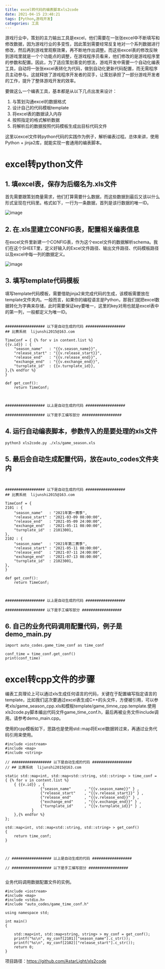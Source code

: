 ```yaml
---
title: excel转代码的编表脚本xls2code
date: 2021-04-15 23:48:21
tags: [Python,游戏开发]	
categories: 工具
---
```


游戏行业中，策划的主力输出工具是excel，他们需要在一张张excel中不断填写和修改数据，因为游戏行业的多变性，因此策划需要经常反复地对一个系列数据进行修改，然后再到游戏里观察效果，再不断地作出调整。而这些excel表的修改反映到游戏里就是一个个功能点的调整，在游戏程序员看来，他们修改的是游戏程序里的参数和配置。因此，为了适应策划善变的想法，游戏开发中需要一个自动化编表工具，自动将一张张excel表转化为代码，做到自动化更新代码配置，而无需程序员主动参与。这就释放了游戏程序开发者的双手，让策划承担了一部分游戏开发者的工作，提升了整体游戏开发的效率。

要做这么一个编表工具，基本都是从以下几点出发来设计：
1. 与策划沟通excel的数据格式
2. 设计自己的代码模板template
2. 将excel表的数据读入内存
3. 按照指定的格式解析数据
4. 将解析后的数据按照代码模板生成出目标代码文件

这里以excel文件转python代码的实践作为例子，解析编表过程。总体来讲，使用Python + jinja2库，就能实现一套通用的编表脚本。


# excel转python文件
## 1. 填excel表，保存为后缀名为.xls文件
首先需要跟策划商量需求，他们打算需要什么数据，而这些数据到最后又该以什么形式呈现在代码里。格式如下，一行为一条数据，首列是该行数据的唯一ID。

![image](1.png)


## 2. 在.xls里建立CONFIG表，配置相关编表信息
在excel文件里新建一个CONFIG表，作为这个excel文件的数据解析schema。我们在这个SHEET里，定义好输入的Excel文件路径、输出文件路径、代码模板路径以及excel中每一列的数据定义。

![image](2.png)

## 3. 填写template代码模板
填写template代码模板，需要借助jinja2来完成代码的生成，该模板需要放在template文件夹内。一般而言，如果你的编程语言是Python，那我们就把excel数据转化为字典来存储，此时需要保证key要唯一，这里的key对用也就是excel表中的第一列，一般都定义为唯一ID。
```

################## 以下是自动生成的代码 ##################
## 比赛系统  lijunshi2015@163.com

TimeConf = { {% for v in content.list %}
{{v.id}} : {
	"season_name"	: "{{v.season_name}}",
	"release_start"	: "{{v.release_start}}",
	"release_end"	: "{{v.release_end}}",
	"exchange_end"	: "{{v.exchange_end}}",
	"turnplate_id"	: {{v.turnplate_id}},
},{% endfor %}
}

def get_conf():
	return TimeConf;



################## 以上是自动生成的代码 ##################

################## 以下是手工编写部分 ##################
```

## 4. 运行自动编表脚本，参数传入的是要处理的xls文件
```
python3 xls2code.py ./xls/game_season.xls
```
## 5. 最后会自动生成配置代码，放在auto_codes文件夹内
```


################## 以下是自动生成的代码 ##################
## 比赛系统  lijunshi2015@163.com

TimeConf = { 
2101 : {
	"season_name"	: "2021年第一赛季",
	"release_start"	: "2021-03-09 08:00:00",
	"release_end"	: "2021-05-09 24:00:00",
	"exchange_end"	: "2021-05-11 08:00:00",
	"turnplate_id"	: 21013001,
},
2102 : {
	"season_name"	: "2021年第二赛季",
	"release_start"	: "2021-05-11 08:00:00",
	"release_end"	: "2021-07-11 24:00:00",
	"exchange_end"	: "2021-07-13 08:00:00",
	"turnplate_id"	: 21023001,
},
}

def get_conf():
	return TimeConf;



################## 以上是自动生成的代码 ##################

################## 以下是手工编写部分 ##################

```

## 6. 自己的业务代码调用配置代码，例子是demo_main.py
```
import auto_codes.game_time_conf as time_conf

conf_time = time_conf.get_conf()
print(conf_time)
```


# excel转cpp文件的步骤
编表工具理论上可以通过xls生成任何语言的代码，关键在于配置编写指定语言的template，比如我们这次要通过excel表生成C++的头文件，方便被引用，可以参考xls/game_season_cpp.xls和模板template/game_timne_cpp.template.使用xls2code.py脚本编出代码文件game_time_conf.h，最后再被业务文件include调用。请参考demo_main.cpp。

使用的cpp模板如下，思路也是使用std::map将Excel数据转过来，再通过业务代码引用来使用。
```
#include <iostream>
#include <map>
#include <string>

// ################## 以下是自动生成的代码 ##################
// ## 比赛系统  lijunshi2015@163.com

static std::map<int, std::map<std::string, std::string> > time_conf = 
{ {% for v in content.list %}
	{ {{v.id}} , { 
				{"season_name"		, "{{v.season_name}}" } ,
				{"release_start"	, "{{v.release_start}}" } ,
				{"release_end"		, "{{v.release_end}}" } ,
				{"exchange_end"		, "{{v.exchange_end}}" } ,
				{"turnplate_id"		, "{{v.turnplate_id}}" } ,
			}
	},{% endfor %}
};

std::map<int, std::map<std::string, std::string> > get_conf()
{
	return time_conf;
}



// ################## 以上是自动生成的代码 ##################

// ################## 以下是手工编写部分 ##################


```

业务代码调用数据配置文件的实例。

```
#include <iostream>
#include <map>
#include <stdio.h>
#include "auto_codes/game_time_conf.h"

using namespace std;

int main()
{

	std::map<int, std::map<string, string> > my_conf = get_conf();
	printf("%s\n", my_conf[2101]["season_name"].c_str());
	printf("%s\n", my_conf[2102]["release_start"].c_str());
	return 0;
}
```

项目路径：https://github.com/AstarLight/xls2code
